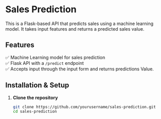 # Sales Prediction

This is a Flask-based API that predicts sales using a machine learning model. It takes input features and returns a predicted sales value.

## Features
✅ Machine Learning model for sales prediction  
✅ Flask API with a `/predict` endpoint  
✅ Accepts input through the input form and returns predictions Value.  

## Installation & Setup

1. **Clone the repository**  
   ```bash
   git clone https://github.com/yourusername/sales-prediction.git
   cd sales-prediction
